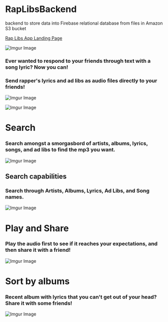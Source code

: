 # RapLibsBackend
backend to store data into Firebase relational database from files in Amazon S3 bucket

[Rap Libs App Landing Page](https://jasoneo016.github.io/)

![Imgur Image](https://jasoneo016.github.io/images/web_hi_res_512.png) <!-- .element height="50%" width="50%" -->

### Ever wanted to respond to your friends through text with a song lyric? Now you can! 
### Send rapper's lyrics and ad libs as audio files directly to your friends!

![Imgur Image](http://jasoneo016.github.io/images/mockup/HomeScreen_nexus5x-portrait.png)


![Imgur Image](https://jasoneo016.github.io/images/icons/search.png)


# Search
### Search amongst a smorgasbord of artists, albums, lyrics, songs, and ad libs to find the mp3 you want.

![Imgur Image](https://jasoneo016.github.io/images/mockup/SearchScreen_nexus5x-portrait.png)

## Search capabilities
### Search through Artists, Albums, Lyrics, Ad Libs, and Song names.
![Imgur Image](https://jasoneo016.github.io/images/mockup/ArtistsScreen_nexus5x-portrait.png)

  
# Play and Share
### Play the audio first to see if it reaches your expectations, and then share it with a friend!

![Imgur Image](https://jasoneo016.github.io/images/mockup/LyricsScreen_nexus5x-portrait.png)


# Sort by albums
### Recent album with lyrics that you can't get out of your head? Share it with some friends!

![Imgur Image](https://jasoneo016.github.io/images/mockup/AlbumsScreen_nexus5x-portrait.png)
